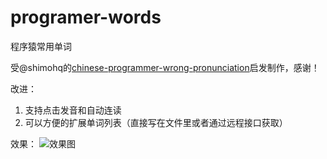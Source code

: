 # programer-words
程序猿常用单词

受@shimohq的[chinese-programmer-wrong-pronunciation](https://github.com/shimohq/chinese-programmer-wrong-pronunciation)启发制作，感谢！

改进：
1. 支持点击发音和自动连读
2. 可以方便的扩展单词列表（直接写在文件里或者通过远程接口获取）

效果：
![效果图](https://s3.ax1x.com/2020/12/09/rP1ZNQ.png)
